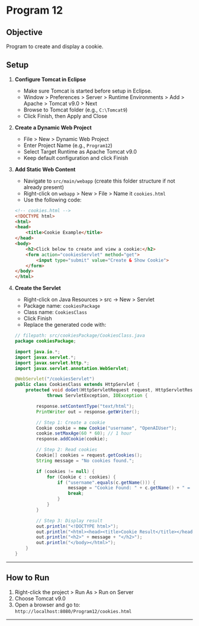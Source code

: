 # Program 12

## Objective
Program to create and display a cookie. 

## Setup

1. **Configure Tomcat in Eclipse**
    - Make sure Tomcat is started before setup in Eclipse.
    - Window > Preferences > Server > Runtime Environments > Add > Apache > Tomcat v9.0 > Next
    - Browse to Tomcat folder (e.g., `C:\Tomcat9`)
    - Click Finish, then Apply and Close

2. **Create a Dynamic Web Project**
    - File > New > Dynamic Web Project
    - Enter Project Name (e.g., `Program12`)
    - Select Target Runtime as Apache Tomcat v9.0
    - Keep default configuration and click Finish

3. **Add Static Web Content**
    - Navigate to `src/main/webapp` (create this folder structure if not already present)
    - Right-click on `webapp` > New > File > Name it `cookies.html`
    - Use the following code:

    ```html
    <!-- cookies.html -->
    <!DOCTYPE html>
    <html>
    <head>
        <title>Cookie Example</title>
    </head>
    <body>
        <h2>Click below to create and view a cookie:</h2>
        <form action="cookiesServlet" method="get">
            <input type="submit" value="Create & Show Cookie">
        </form>
    </body>
    </html>
    ```

4. **Create the Servlet**
    - Right-click on Java Resources > src → New > Servlet
    - Package name: `cookiesPackage`
    - Class name: `CookiesClass`
    - Click Finish
    - Replace the generated code with:

    ```java
    // filepath: src/cookiesPackage/CookiesClass.java
    package cookiesPackage;

    import java.io.*;
    import javax.servlet.*;
    import javax.servlet.http.*;
    import javax.servlet.annotation.WebServlet;

    @WebServlet("/cookiesServlet")
    public class CookiesClass extends HttpServlet {
        protected void doGet(HttpServletRequest request, HttpServletResponse response)
                throws ServletException, IOException {

            response.setContentType("text/html");
            PrintWriter out = response.getWriter();

            // Step 1: Create a cookie
            Cookie cookie = new Cookie("username", "OpenAIUser");
            cookie.setMaxAge(60 * 60); // 1 hour
            response.addCookie(cookie);

            // Step 2: Read cookies
            Cookie[] cookies = request.getCookies();
            String message = "No cookies found.";

            if (cookies != null) {
                for (Cookie c : cookies) {
                    if ("username".equals(c.getName())) {
                        message = "Cookie Found: " + c.getName() + " = " + c.getValue();
                        break;
                    }
                }
            }

            // Step 3: Display result
            out.println("<!DOCTYPE html>");
            out.println("<html><head><title>Cookie Result</title></head><body>");
            out.println("<h2>" + message + "</h2>");
            out.println("</body></html>");
        }
    }
    ```

---

## How to Run

1. Right-click the project > Run As > Run on Server
2. Choose Tomcat v9.0
3. Open a browser and go to:  
   `http://localhost:8080/Program12/cookies.html`

---